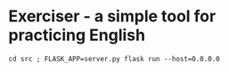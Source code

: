 # Exerciser - a simple tool for practicing English

```
cd src ; FLASK_APP=server.py flask run --host=0.0.0.0
```

